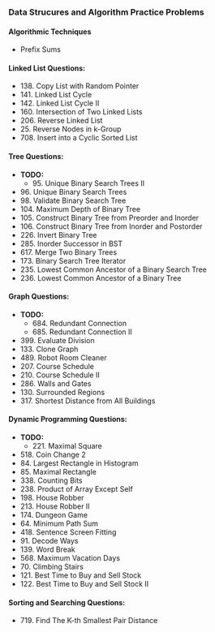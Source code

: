 <h3>Data Strucures and Algorithm Practice Problems</h3>

<h4>Algorithmic Techniques </h4>
<ul>
  <li>Prefix Sums</li>

</ul>

<h4>Linked List Questions:</h4>
<ul>
  <li>138. Copy List with Random Pointer </li>
  <li>141. Linked List Cycle </li>
  <li>142. Linked List Cycle II</li>
  <li>160. Intersection of Two Linked Lists</li>
  <li>206. Reverse Linked List</li>
  <li>25. Reverse Nodes in k-Group</li>
  <li>708. Insert into a Cyclic Sorted List</li>
</ul>

<h4>Tree Questions: </h4>
<ul>
  <li><strong>TODO:</strong> 
    <ul>
      <li>95. Unique Binary Search Trees II</li>
    </ul>
  </li>
  <li>96. Unique Binary Search Trees</li>
  <li>98. Validate Binary Search Tree</li>
  <li>104. Maximum Depth of Binary Tree</li>
  <li>105. Construct Binary Tree from Preorder and Inorder</li>
  <li>106. Construct Binary Tree from Inorder and Postorder </li>
  <li>226. Invert Binary Tree</li>
  <li>285. Inorder Successor in BST</li>
  <li>617. Merge Two Binary Trees</li>
  <li>173. Binary Search Tree Iterator</li> 
  <li>235. Lowest Common Ancestor of a Binary Search Tree</li> 
  <li>236. Lowest Common Ancestor of a Binary Tree</li>  
</ul>
  
<h4>Graph Questions: </h4>
<ul>
  <li><strong>TODO:</strong> 
    <ul>
      <li>684. Redundant Connection</li>
      <li>685. Redundant Connection II</li>
    </ul>
  </li>
  <li>399. Evaluate Division</li>
  <li>133. Clone Graph</li>
  <li>489. Robot Room Cleaner</li>
  <li>207. Course Schedule</li>
  <li>210. Course Schedule II</li>
  <li>286. Walls and Gates</li>
  <li>130. Surrounded Regions</li>
  <li>317. Shortest Distance from All Buildings</li>

</ul>

<h4>Dynamic Programming Questions: </h4>
<ul>
  <li><strong>TODO:</strong> 
    <ul>
      <li>221. Maximal Square</li>
    </ul>
  </li>
  <li>518. Coin Change 2</li>
  <li>84. Largest Rectangle in Histogram</li>
  <li>85. Maximal Rectangle</li>
  <li>338. Counting Bits</li>
  <li>238. Product of Array Except Self</li>
  <li>198. House Robber</li>
  <li>213. House Robber II</li>
  <li>174. Dungeon Game</li>
  <li>64. Minimum Path Sum</li>
  <li>418. Sentence Screen Fitting</li>
  <li>91. Decode Ways</li>
  <li>139. Word Break</li>
  <li>568. Maximum Vacation Days</li>
  <li>70. Climbing Stairs</li>
  <li>121. Best Time to Buy and Sell Stock</li>
  <li>122. Best Time to Buy and Sell Stock II</li>
</ul>

<h4>Sorting and Searching Questions: </h4>
<ul>
  <li>719. Find The K-th Smallest Pair Distance</li>







</ul>
